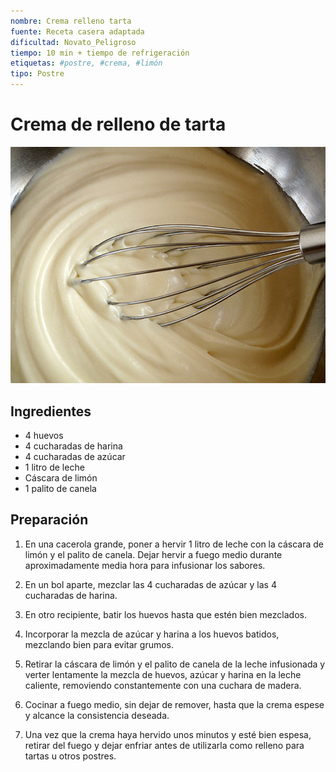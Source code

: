 ```yaml
---
nombre: Crema relleno tarta
fuente: Receta casera adaptada
dificultad: Novato_Peligroso
tiempo: 10 min + tiempo de refrigeración
etiquetas: #postre, #crema, #limón
tipo: Postre
---
```


# Crema de relleno de tarta

![Crema de relleno de tarta](img/crema-relleno-tarta.jpg)

## Ingredientes

- 4 huevos
- 4 cucharadas de harina
- 4 cucharadas de azúcar
- 1 litro de leche
- Cáscara de limón
- 1 palito de canela

## Preparación

1. En una cacerola grande, poner a hervir 1 litro de leche con la cáscara de limón y el palito de canela. Dejar hervir a fuego medio durante aproximadamente media hora para infusionar los sabores.
   
2. En un bol aparte, mezclar las 4 cucharadas de azúcar y las 4 cucharadas de harina.

3. En otro recipiente, batir los huevos hasta que estén bien mezclados.

4. Incorporar la mezcla de azúcar y harina a los huevos batidos, mezclando bien para evitar grumos.

5. Retirar la cáscara de limón y el palito de canela de la leche infusionada y verter lentamente la mezcla de huevos, azúcar y harina en la leche caliente, removiendo constantemente con una cuchara de madera.

6. Cocinar a fuego medio, sin dejar de remover, hasta que la crema espese y alcance la consistencia deseada.

7. Una vez que la crema haya hervido unos minutos y esté bien espesa, retirar del fuego y dejar enfriar antes de utilizarla como relleno para tartas u otros postres.
